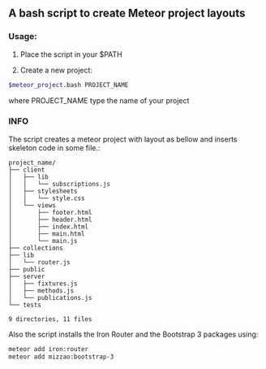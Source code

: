 ## A bash script to create Meteor project layouts

### Usage:

1. Place the script in your $PATH 

2. Create a new project:

```bash
$meteor_project.bash PROJECT_NAME
```

where PROJECT_NAME type the name of your project

### INFO

The script creates a meteor project with layout as bellow and inserts skeleton code in some file.:

```
project_name/
├── client
│   ├── lib
│   │   └── subscriptions.js
│   ├── stylesheets
│   │   └── style.css
│   └── views
│       ├── footer.html
│       ├── header.html
│       ├── index.html
│       ├── main.html
│       └── main.js
├── collections
├── lib
│   └── router.js
├── public
├── server
│   ├── fixtures.js
│   ├── methods.js
│   └── publications.js
└── tests

9 directories, 11 files

```

Also the script installs the Iron Router and the Bootstrap 3 packages using:

```bash
meteor add iron:router
meteor add mizzao:bootstrap-3
```
